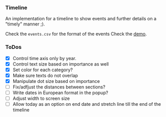 
### Timeline

An implementation for a timeline to show events and further details on a "timely" manner ;).

Check the `events.csv` for the format of the events
Check the [demo](https://gotsopoulos.com/Timeline/demo/).

### ToDos

- [x] Control time axis only by year. 
- [x] Control text size based on importance as well  
- [x] Set color for each category?  
- [x] Make sure texts do not overlap  
- [x] Manipulate dot size based on importance  
- [ ] Fix/adfjust the distances between sections?
- [ ] Write dates in European format in the popup?  
- [ ] Adjust width to screen size  
- [ ] Allow today as an option on end date and stretch line till the end of the timeline
